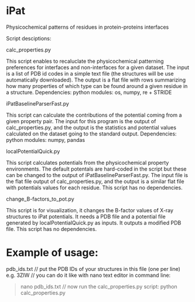 # iPat
Physicochemical patterns of residues in protein-proteins interfaces


Script desciptions:

calc_properties.py

This script enables to recaluclate the physicochemical patterning preferences for interfaces and non-interfaces for a given dataset. The input is a list of PDB id codes in a simple text file (the structures will be use automatically downloaded). The output is a flat file with rows summarizing how many properties of which type can be found around a given residue in a structure.
Dependencies: python modules: os, numpy, re + STRIDE


iPatBaselineParserFast.py

This script can calculate the contributions of the potential coming from a given property pair. The input for this program is the output of calc_properties.py, and the output is the statistics and potential values calculated on the dataset going to the standard output.
Dependencies: python modules: numpy, pandas


localPotentialQuick.py

This script calculates potentials from the physicochemical property environments. The default potentals are hard-coded in the script but these can be changed to the output of iPatBaselineParserFast.py. The input file is the flat file output of calc_properties.py, and the output is a similar flat file with potentials values for each residue.
This script has no dependencies.


change_B-factors_to_pot.py

This script is for visualization, it changes the B-factor values of X-ray structures to iPat potentials. It needs a PDB file and a potential file generated by localPotentialQuick.py as inputs. It outputs a modified PDB file.
This script has no dependencies.


# Example of usage:

pdb_ids.txt
// put the PDB IDs of your structures in this file (one per line) e.g. 3ZIW
// you can do it like with nano text editor in command line:
> nano pdb_ids.txt
// now run the calc_properties.py script:
> python calc_properties.py

